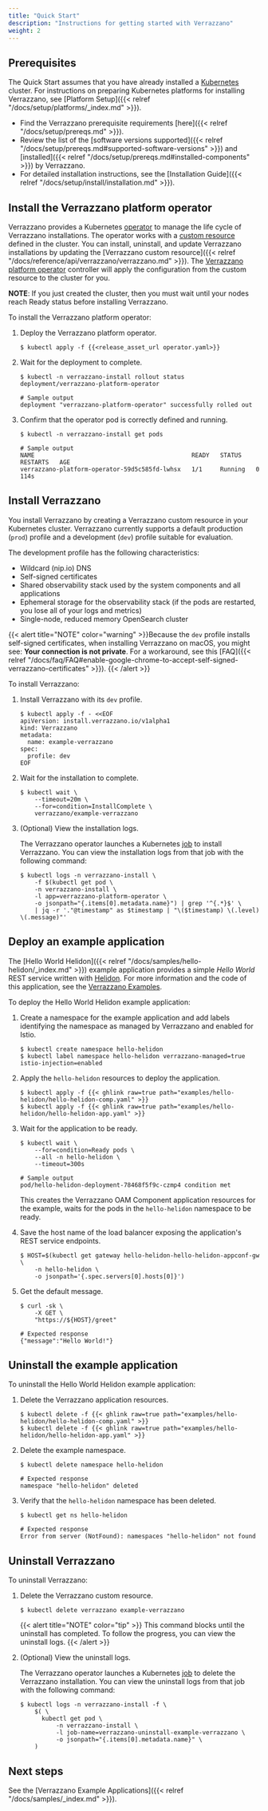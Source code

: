 ```yaml
---
title: "Quick Start"
description: "Instructions for getting started with Verrazzano"
weight: 2
---
```



## Prerequisites

The Quick Start assumes that you have already installed a
[Kubernetes](https://kubernetes.io/) cluster. For instructions on preparing Kubernetes
platforms for installing Verrazzano, see [Platform Setup]({{< relref "/docs/setup/platforms/_index.md" >}}).

- Find the Verrazzano prerequisite requirements [here]({{< relref "/docs/setup/prereqs.md" >}}).
- Review the list of the [software versions supported]({{< relref "/docs/setup/prereqs.md#supported-software-versions" >}}) and [installed]({{< relref "/docs/setup/prereqs.md#installed-components" >}}) by Verrazzano.
- For detailed installation instructions, see the [Installation Guide]({{< relref "/docs/setup/install/installation.md" >}}).


## Install the Verrazzano platform operator

Verrazzano provides a Kubernetes [operator](https://kubernetes.io/docs/concepts/extend-kubernetes/operator/)
to manage the life cycle of Verrazzano installations.  The operator works with a
[custom resource](https://kubernetes.io/docs/concepts/extend-kubernetes/api-extension/custom-resources/) defined in the cluster.
You can install, uninstall, and update Verrazzano installations by updating the
[Verrazzano custom resource]({{< relref "/docs/reference/api/verrazzano/verrazzano.md" >}}).
The [Verrazzano platform operator](https://github.com/verrazzano/verrazzano) controller will apply the configuration from the custom resource to the cluster for you.

**NOTE**: If you just created the cluster, then you must wait until your nodes reach Ready status before installing Verrazzano.

To install the Verrazzano platform operator:

1. Deploy the Verrazzano platform operator.
    ```
    $ kubectl apply -f {{<release_asset_url operator.yaml>}}
    ```

1. Wait for the deployment to complete.

    ```
    $ kubectl -n verrazzano-install rollout status deployment/verrazzano-platform-operator

    # Sample output
    deployment "verrazzano-platform-operator" successfully rolled out
    ```

1. Confirm that the operator pod is correctly defined and running.

    ```
    $ kubectl -n verrazzano-install get pods

    # Sample output
    NAME                                            READY   STATUS    RESTARTS   AGE
    verrazzano-platform-operator-59d5c585fd-lwhsx   1/1     Running   0          114s
    ```

## Install Verrazzano


You install Verrazzano by creating a Verrazzano custom resource in
your Kubernetes cluster.  Verrazzano currently supports a default production (`prod`)
profile and a development (`dev`) profile suitable for evaluation.  

The development profile has the following characteristics:
* Wildcard (nip.io) DNS
* Self-signed certificates
* Shared observability stack used by the system components and all applications
* Ephemeral storage for the observability stack (if the pods are restarted, you lose all of your logs and metrics)
* Single-node, reduced memory OpenSearch cluster

{{< alert title="NOTE" color="warning" >}}Because the `dev` profile installs self-signed certificates, when installing Verrazzano on macOS, you might see: **Your connection is not private**. For a workaround, see this [FAQ]({{< relref "/docs/faq/FAQ#enable-google-chrome-to-accept-self-signed-verrazzano-certificates" >}}).
{{< /alert >}}

To install Verrazzano:

1. Install Verrazzano with its `dev` profile.

    ```
    $ kubectl apply -f - <<EOF
    apiVersion: install.verrazzano.io/v1alpha1
    kind: Verrazzano
    metadata:
      name: example-verrazzano
    spec:
      profile: dev
    EOF
    ```

1. Wait for the installation to complete.
    ```
    $ kubectl wait \
        --timeout=20m \
        --for=condition=InstallComplete \
        verrazzano/example-verrazzano
    ```

1. (Optional) View the installation logs.

    The Verrazzano operator launches a Kubernetes [job](https://kubernetes.io/docs/concepts/workloads/controllers/job/) to install Verrazzano.  You can view the installation logs from that job with the following command:

    ```
    $ kubectl logs -n verrazzano-install \
        -f $(kubectl get pod \
        -n verrazzano-install \
        -l app=verrazzano-platform-operator \
        -o jsonpath="{.items[0].metadata.name}") | grep '^{.*}$' \
        | jq -r '."@timestamp" as $timestamp | "\($timestamp) \(.level) \(.message)"' 
    ```

## Deploy an example application

The [Hello World Helidon]({{< relref "/docs/samples/hello-helidon/_index.md" >}})
example application provides a simple *Hello World* REST service written with [Helidon](https://helidon.io).
For more information and the code of this application, see the [Verrazzano Examples](https://github.com/verrazzano/examples).

To deploy the Hello World Helidon example application:



1. Create a namespace for the example application and add labels identifying the namespace as managed by Verrazzano and
enabled for Istio.

   ```
   $ kubectl create namespace hello-helidon
   $ kubectl label namespace hello-helidon verrazzano-managed=true istio-injection=enabled
   ```

1. Apply the `hello-helidon` resources to deploy the application.

   ```
   $ kubectl apply -f {{< ghlink raw=true path="examples/hello-helidon/hello-helidon-comp.yaml" >}}
   $ kubectl apply -f {{< ghlink raw=true path="examples/hello-helidon/hello-helidon-app.yaml" >}}
   ```

1. Wait for the application to be ready.

   ```
   $ kubectl wait \
       --for=condition=Ready pods \
       --all -n hello-helidon \
       --timeout=300s

   # Sample output
   pod/hello-helidon-deployment-78468f5f9c-czmp4 condition met
   ```
   This creates the Verrazzano OAM Component application resources for the example, waits for the pods in the `hello-helidon`
   namespace to be ready.

1.  Save the host name of the load balancer exposing the application's REST service endpoints.
    ```
    $ HOST=$(kubectl get gateway hello-helidon-hello-helidon-appconf-gw \
        -n hello-helidon \
        -o jsonpath='{.spec.servers[0].hosts[0]}')
    ```

1.  Get the default message.
    ```
    $ curl -sk \
        -X GET \
        "https://${HOST}/greet"

    # Expected response
    {"message":"Hello World!"}
    ```


## Uninstall the example application

To uninstall the Hello World Helidon example application:

1. Delete the Verrazzano application resources.

   ```
   $ kubectl delete -f {{< ghlink raw=true path="examples/hello-helidon/hello-helidon-comp.yaml" >}}
   $ kubectl delete -f {{< ghlink raw=true path="examples/hello-helidon/hello-helidon-app.yaml" >}}
    ```

1. Delete the example namespace.

   ```
   $ kubectl delete namespace hello-helidon

   # Expected response
   namespace "hello-helidon" deleted
    ```

1. Verify that the `hello-helidon` namespace has been deleted.

   ```
   $ kubectl get ns hello-helidon

   # Expected response
   Error from server (NotFound): namespaces "hello-helidon" not found
   ```

## Uninstall Verrazzano

To uninstall Verrazzano:

1. Delete the Verrazzano custom resource.

    ```
    $ kubectl delete verrazzano example-verrazzano
    ```

   {{< alert title="NOTE" color="tip" >}}
   This command blocks until the uninstall has completed.  To follow the progress,
   you can view the uninstall logs.
   {{< /alert >}}

1. (Optional) View the uninstall logs.

    The Verrazzano operator launches a Kubernetes [job](https://kubernetes.io/docs/concepts/workloads/controllers/job/) to delete the Verrazzano installation.  You can view the uninstall logs from that job with the following command:

    ```
    $ kubectl logs -n verrazzano-install -f \
        $( \
          kubectl get pod \
              -n verrazzano-install \
              -l job-name=verrazzano-uninstall-example-verrazzano \
              -o jsonpath="{.items[0].metadata.name}" \
        )
    ```
## Next steps

See the [Verrazzano Example Applications]({{< relref "/docs/samples/_index.md" >}}).
